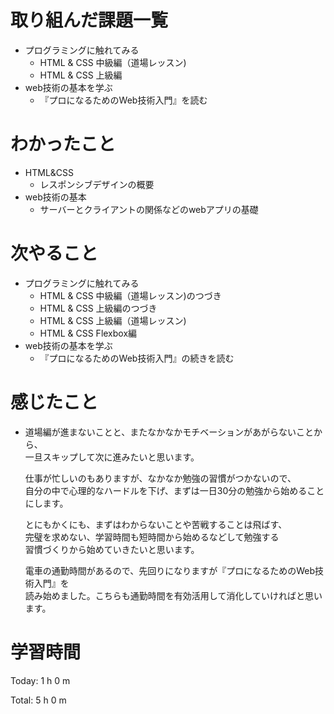 # 取り組んだ課題一覧
- プログラミングに触れてみる
  - HTML & CSS 中級編（道場レッスン)
  - HTML & CSS 上級編
- web技術の基本を学ぶ
  - 『プロになるためのWeb技術入門』を読む

# わかったこと
- HTML&CSS
  - レスポンシブデザインの概要
- web技術の基本
  - サーバーとクライアントの関係などのwebアプリの基礎

# 次やること
- プログラミングに触れてみる
  - HTML & CSS 中級編（道場レッスン)のつづき　　
  - HTML & CSS 上級編のつづき
  - HTML & CSS 上級編（道場レッスン)
  - HTML & CSS Flexbox編
- web技術の基本を学ぶ
  - 『プロになるためのWeb技術入門』の続きを読む

# 感じたこと  
- 道場編が進まないことと、またなかなかモチベーションがあがらないことから、  
  一旦スキップして次に進みたいと思います。 
   
  仕事が忙しいのもありますが、なかなか勉強の習慣がつかないので、  
  自分の中で心理的なハードルを下げ、まずは一日30分の勉強から始めることにします。  
   
  とにもかくにも、まずはわからないことや苦戦することは飛ばす、  
  完璧を求めない、学習時間も短時間から始めるなどして勉強する  
  習慣づくりから始めていきたいと思います。  
   
  電車の通勤時間があるので、先回りになりますが『プロになるためのWeb技術入門』を  
  読み始めました。こちらも通勤時間を有効活用して消化していければと思います。
   
# 学習時間
Today: 1 h 0 m

Total: 5 h 0 m
